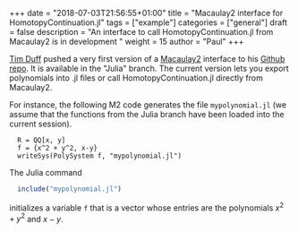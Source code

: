+++
date = "2018-07-03T21:56:55+01:00"
title = "Macaulay2 interface for HomotopyContinuation.jl"
tags = ["example"]
categories = ["general"]
draft = false
description = "An interface to call HomotopyContinuation.jl from Macaulay2 is in development "
weight = 15
author = "Paul"
+++

[Tim Duff](http://people.math.gatech.edu/~tduff3/) pushed a very first version of a [Macaulay2](http://www2.macaulay2.com/Macaulay2/) interface to his [Github repo](https://github.com/timduff35/M2). It is available in the "Julia" branch. The current version lets you export polynomials into .jl files or call HomotopyContinuation.jl directly from Macaulay2.

For instance, the following M2 code generates the file `mypolynomial.jl` (we assume that the functions from the Julia branch have been loaded into the current session).
```
  R = QQ[x, y]
  f = {x^2 + y^2, x-y}
  writeSys(PolySystem f, "mypolynomial.jl")
```
The Julia command
```julia
  include("mypolynomial.jl")
```
initializes a variable `f` that is a vector whose entries are the polynomials $x^2+y^2$ and $x-y$.
